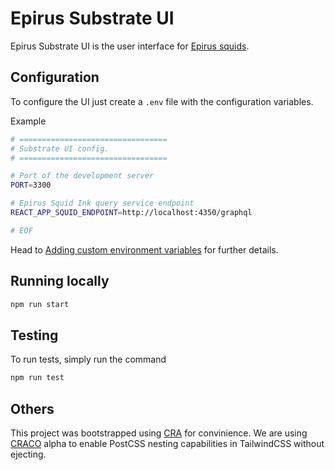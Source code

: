 # Epirus Substrate UI

Epirus Substrate UI is the user interface for [Epirus squids](../squid-ink/).

## Configuration

To configure the UI just create a `.env` file with the configuration variables.

Example
```bash
# =================================
# Substrate UI config.
# =================================

# Port of the development server
PORT=3300

# Epirus Squid Ink query service endpoint
REACT_APP_SQUID_ENDPOINT=http://localhost:4350/graphql

# EOF
```

Head to [Adding custom environment variables](https://create-react-app.dev/docs/adding-custom-environment-variables/) for further details.

## Running locally
```bash
npm run start
```

## Testing
To run tests, simply run the command

```bash
npm run test
```

## Others

This project was bootstrapped using [CRA](https://create-react-app.dev/) for convinience.
We are using [CRACO](https://github.com/dilanx/craco) alpha to enable PostCSS nesting capabilities in TailwindCSS without ejecting.

